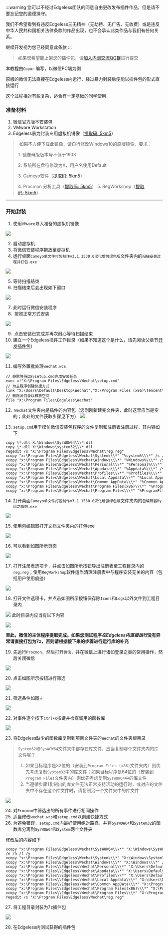 :::warning 您可以不经过Edgeless团队的同意自由更改发布插件作品，但是请不要忘记您的道德操守。

我们不希望看到有违反Edgeless三无精神（无劫持、无广告、无收费）或是违反中华人民共和国相关法律条款的作品出现，也不会承认此类作品与我们有任何关系。

继续开发视为您已经同意此条款
:::

> 如果您希望能上架您的插件包，请[加入内测交流QQ群](https://www.edgeless.top/jump/qqg.html)进行提交


本教程由`Copur` 编写，以微信PC端为例

原版的微信无法直接在Edgeless内运行，经过暴力封装后便能以插件包的形式直接运行

这个过程相对有些复杂，适合有一定基础的同学使用

### 准备材料
1. 微信官方版本安装包
2. VMware Workstation
3. Edgeless暴力封装专用虚拟机镜像（[提取码: 5km5](https://pan.baidu.com/s/1ohmM4XpESyu7YnNN2u63hg)）
> 如果不方便下载此镜像，请自行修改Windows10的原版镜像，要求：
>
>1. 镜像母版版本号不低于1903
>
>2. 系统所在盘符修改为X，用户名使用Default
>
>3. Cameyo软件（[提取码: 5km5](https://pan.baidu.com/s/1ohmM4XpESyu7YnNN2u63hg)）
>
>4. Procmon 分析工具（[提取码: 5km5](https://pan.baidu.com/s/1ohmM4XpESyu7YnNN2u63hg)）
>5. RegWorkshop（[提取码: 5km5](https://pan.baidu.com/s/1ohmM4XpESyu7YnNN2u63hg)）

------

### 开始封装
1. 使用`VMware`导入准备的虚拟机镜像

![](../images/2_1581665552242.png)

2. 启动虚拟机
2. 将微信安装程序拖放至虚拟机
3. 运行桌面`Cameyo单文件打包制作v3.1.1530.0汉化增强绿色版`文件夹内的`扫描安装过程并打包.exe`

![](../images/7_1581665615913.png)

5. 等待扫描结束
2. 扫描结束后会出现如下窗口

![](../images/9_1581665635431.png)

7. 此时运行微信安装程序
2.  按照正常方式安装

![](../images/11.png)

9.  点击安装已完成并再次耐心等待扫描结束
2. 建立一个Edgeless插件工作目录（如果不知道这个是什么，请先阅读父章节[开发插件包](https://www.kancloud.cn/cnotech/edgeless/944471)）

![](../images/14.png)

11. 编写外置批处理`wechat.wcs`
```
// 静默等待运行setup.cmd完成安装任务
exec =!"X:\Program Files\Edgeless\Wechat\setup.cmd"
// 为主程序创建快捷方式
link "X:\Users\Default\Desktop\Wechat","X:\Program Files (x86)\Tencent\WeChat\WeChat.exe"
// 删除源目录以释放空间
file "X:\Program Files\Edgeless\Wechat"
```

12.   `Wechat`文件夹内是插件的内容包（您刚刚新建完文件夹，此时这里应当是空的；此处的文件获取步骤见下方）
![](../images/15.png)


13. `setup.cmd`用于模仿微信安装包程序的文件复制和注册表注册过程，其内容如下
```
copy \*.dll X:\Windows\SysWOW64\\\*.dll
copy \*.dll X:\Windows\system32\\\*.dll
regedit /s "X:\Program Files\Edgeless\Wechat\reg.reg"
xcopy "x:\Program Files\Edgeless\Wechat\System\\\*" "%system%\\\*" /s /e /h /f /y
xcopy "x:\Program Files\Edgeless\Wechat\Windows\\\*" "%Windows%\\\*" /s /e /h /f /y
xcopy "x:\Program Files\Edgeless\Wechat\Personal\\\*" "%Personal%\\\*" /s /e /h /f /y
xcopy "x:\Program Files\Edgeless\Wechat\Appdata\\\*" "%Appdata%\\\*" /s /e /h /f /y
xcopy "x:\Program Files\Edgeless\Wechat\Profiles\\\*" "%Profiles%\\\*" /s /e /h /f /y
xcopy "x:\Program Files\Edgeless\Wechat\Local Appdata\\\*" "%Local Appdata%\\\*" /s /e /h /f /y
xcopy "x:\Program Files\Edgeless\Wechat\Common AppData\\\*" "%Common AppData%\\\*" /s /e /h /f /y
xcopy "x:\Program Files\Edgeless\Wechat\Program Files(x86)\\\*" "%ProgramFiles(x86)%\\\*" /s /e /h /f /y
xcopy "x:\Program Files\Edgeless\Wechat\Program Files\\\*" "%ProgramFiles%\\\*" /s /e /h /f /y
```

  

14.  打开桌面`Cameyo单文件打包制作v3.1.1530.0汉化增强绿色版`文件夹内的`包编辑器By风之暇想.exe`

![](../images/12.png)

15. 使用包编辑器打开文档文件夹内的打包exe

![](../images/13.png)

16. 可以看到如图所示页面

![](../images/16.png)

17. 打开注册表选项卡，并点击如图所示按钮导出注册表至工程目录内的`reg.reg`；使用`RegWorkshop`软件适当清理注册表中与程序安装无关的内容（包括用户使用痕迹）

![](../images/17.png)

18. 打开文件选项卡，并点击如图所示按钮保存除`Icons`和`Logs`以外文件到工程目录内

![](../images/18.png)
此时目录内应当有以下内容

![](../images/15.png)

**至此，微信的主体程序提取完成。如果您测试程序*在Edgeless内直接运行*没有异常请直接打包为7z，否则请根据接下来的步骤进行运行库的补充**

19.  先运行`Procmon`，然后打开`微信`，并在微信上进行诸如登录之类的常用操作，然后关闭微信

![](../images/19.png)

20. 点击如图所示按钮进行筛选

![](../images/20.png)

21. 筛选条件如图↓

![](../images/21.png)

22. 对事件逐个按下`Ctrl+K`按键并检查调用的函数库

![](../images/22.png)

23. 将Edgeless缺少的函数库复制到项目文件夹的`Wechat`的文件夹根目录

>`System32`和`SysWOW64`文件夹中都存在库文件，应当复制哪个文件夹内的库文件呢？
>1. 如果目标程序是32位的（安装到`Program Files (x86)`文件夹内）则优先考虑复制`System32`中的库文件；如果目标程序是64位的（安装到`Program Files`文件夹内）则优先考虑复制`SysWOW64`中的库文件
>2. 当遵循步骤1复制出的库文件无法正常支持活动的运行时，或对应的文件夹中不存在这个库文件时，请复制另一个文件夹中的库文件

![](../images/23.png)

24. 对`Procmon`中筛选出的所有事件进行相同操作
1. 适当修改`wechat.wcs`和`setup.cmd`以创建快捷方式
1. 为避免错误，`setup.cmd`内最好使用绝对路径，并将`SysWOW64`和`System32`的函数库分离到`SysWOW64`和`System`两个文件夹

修改后的内容如下
```
xcopy "x:\Program Files\Edgeless\Wechat\SysWOW64\\\*" "X:\Windows\SysWOW64\\\*"/s /e /h /f /y
xcopy "x:\Program Files\Edgeless\Wechat\System\\\*" "X:\Windows\System32\\\*"  /s /e /h /f /y
xcopy "x:\Program Files\Edgeless\Wechat\Windows\\\*" "X:\Windows\\\*" /s /e /h /f /y
xcopy "x:\Program Files\\Edgeless\Wechat\Personal\\\*" "X:\Users\Default\Documents\\\*" /s /e /h /f /y
xcopy "x:\Program Files\\Edgeless\Wechat\Appdata\\\*" "X:\Users\Default\AppData\\\*" /s /e /h /f /y
xcopy "x:\Program Files\\Edgeless\Wechat\Profiles\\\*" "X:\Users\Default\\\*" /s /e /h /f /y
xcopy "x:\Program Files\\Edgeless\Wechat\Local Appdata\\\*" "X:\Users\Default\AppData\Local\\\*" /s /e /h /f /y
xcopy "x:\Program Files\\Edgeless\Wechat\Common AppData\\\*" "X:\ProgramData\\\*" /s /e /h /f /y
xcopy "x:\Program Files\\Edgeless\Wechat\Program Files(x86)\\\*" "X:\Program Files (x86)\\\*" /s /e /h /f /y
xcopy "x:\Program Files\\Edgeless\Wechat\Program Files\\\*" "X:\Program Files\\\*" /s /e /h /f /y
regedit /s "X:\Program Files\Edgeless\Wechat\reg.reg"
```

27. 将工程目录封装为7z插件包

![](../images/24.png)

28. 在Edgeless内测试获得的插件包